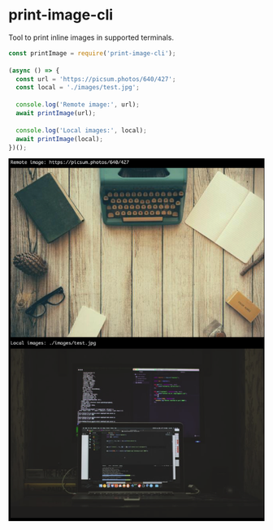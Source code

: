 # print-image-cli

Tool to print inline images in supported terminals.

```javascript
const printImage = require('print-image-cli');

(async () => {
  const url = 'https://picsum.photos/640/427';
  const local = './images/test.jpg';

  console.log('Remote image:', url);
  await printImage(url);

  console.log('Local images:', local);
  await printImage(local);
})();
```

![](./images/screenshot.png)

